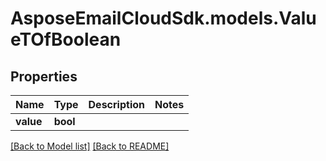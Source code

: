 # AsposeEmailCloudSdk.models.ValueTOfBoolean
## Properties
Name | Type | Description | Notes
------------ | ------------- | ------------- | -------------
**value** | **bool** |  | 



[[Back to Model list]](Models.md) [[Back to README]](README.md)


